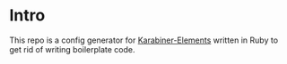# Intro
This repo is a config generator for [Karabiner-Elements](https://github.com/tekezo/Karabiner-Elements) written in Ruby to get rid of writing boilerplate code.
